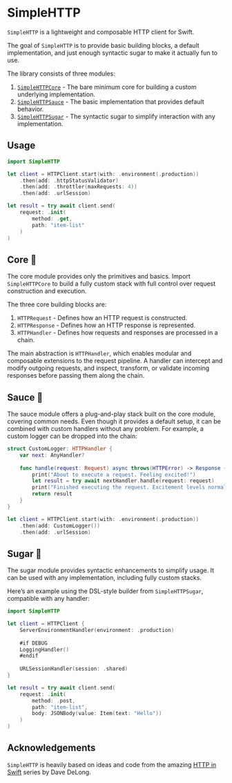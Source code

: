 # SimpleHTTP

`SimpleHTTP` is a lightweight and composable HTTP client for Swift.

The goal of `SimpleHTTP` is to provide basic building blocks, a default implementation, and just enough syntactic sugar to make it actually fun to use.

The library consists of three modules:
1. [`SimpleHTTPCore`](#core) - The bare minimum core for building a custom underlying implementation.
2. [`SimpleHTTPSauce`](#sauce) - The basic implementation that provides default behavior.
3. [`SimpleHTTPSugar`](#sugar) - The syntactic sugar to simplify interaction with any implementation.

## Usage

```swift
import SimpleHTTP

let client = HTTPClient.start(with: .environment(.production))
    .then(add: .httpStatusValidator)
    .then(add: .throttler(maxRequests: 4))
    .then(add: .urlSession)

let result = try await client.send(
    request: .init(
        method: .get,
        path: "item-list"
    )
)
```

## Core 🍅

The core module provides only the primitives and basics. Import `SimpleHTTPCore` to build a fully custom stack with full control over request construction and execution. 

The three core building blocks are:
1. `HTTPRequest` - Defines how an HTTP request is constructed.
2. `HTTPResponse` - Defines how an HTTP response is represented.
3. `HTTPHandler` - Defines how requests and responses are processed in a chain.

The main abstraction is `HTTPHandler`, which enables modular and composable extensions to the request pipeline. A handler can intercept and modify outgoing requests, and inspect, transform, or validate incoming responses before passing them along the chain.

## Sauce 🥫

The sauce module offers a plug-and-play stack built on the core module, covering common needs. Even though it provides a default setup, it can be combined with custom handlers without any problem. For example, a custom logger can be dropped into the chain:

```swift
struct CustomLogger: HTTPHandler {
    var next: AnyHandler?
    
    func handle(request: Request) async throws(HTTPError) -> Response {
        print("About to execute a request. Feeling excited!")
        let result = try await nextHandler.handle(request: request)
        print("Finished executing the request. Excitement levels normalized.")
        return result
    }
}

let client = HTTPClient.start(with: .environment(.production))
    .then(add: CustomLogger())
    .then(add: .urlSession)
```

## Sugar 🍬

The sugar module provides syntactic enhancements to simplify usage. It can be used with any implementation, including fully custom stacks. 

Here’s an example using the DSL-style builder from `SimpleHTTPSugar`, compatible with any handler:

```swift
import SimpleHTTP

let client = HTTPClient {
    ServerEnvironmentHandler(environment: .production)
    
    #if DEBUG
    LoggingHandler()
    #endif
    
    URLSessionHandler(session: .shared)
}

let result = try await client.send(
    request: .init(
        method: .post,
        path: "item-list",
        body: JSONBody(value: Item(text: "Hello"))
    )
)
```

## Acknowledgements

`SimpleHTTP` is heavily based on ideas and code from the amazing [HTTP in Swift](https://davedelong.com/articles/http/) series by Dave DeLong.
